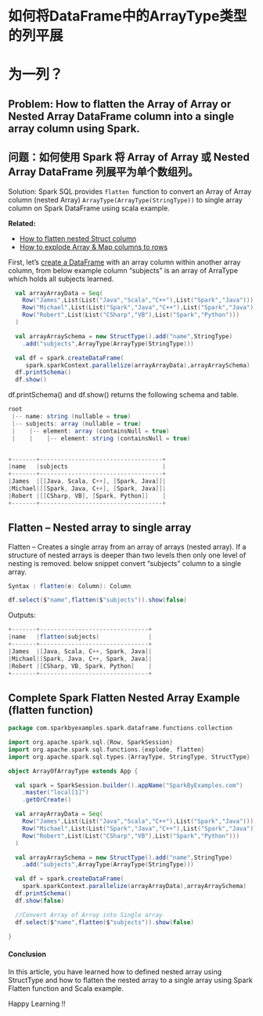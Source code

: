 # 如何将DataFrame中的ArrayType类型的列平展

# 为一列？

## Problem: How to flatten the Array of Array or Nested Array DataFrame column into a single array column using Spark.

## 问题：如何使用 Spark 将 Array of Array 或 Nested Array DataFrame 列展平为单个数组列。

Solution: Spark SQL provides `flatten `function to convert an Array of Array column (nested Array) `ArrayType(ArrayType(StringType))` to single array column on Spark DataFrame using scala example.

**Related:**

- [How to flatten nested Struct column](https://sparkbyexamples.com/spark/spark-flatten-nested-struct-column/)
- [How to explode Array & Map columns to rows](https://sparkbyexamples.com/spark/explode-spark-array-and-map-dataframe-column/)

First, let’s [create a DataFrame](https://sparkbyexamples.com/spark/different-ways-to-create-a-spark-dataframe/) with an array column within another array column, from below example column “subjects” is an array of ArraType which holds all subjects learned.

```scala
  val arrayArrayData = Seq(
    Row("James",List(List("Java","Scala","C++"),List("Spark","Java"))),
    Row("Michael",List(List("Spark","Java","C++"),List("Spark","Java"))),
    Row("Robert",List(List("CSharp","VB"),List("Spark","Python")))
  )

  val arrayArraySchema = new StructType().add("name",StringType)
    .add("subjects",ArrayType(ArrayType(StringType)))

  val df = spark.createDataFrame(
     spark.sparkContext.parallelize(arrayArrayData),arrayArraySchema)
  df.printSchema()
  df.show()
```

df.printSchema() and df.show() returns the following schema and table.

```scala
root
 |-- name: string (nullable = true)
 |-- subjects: array (nullable = true)
 |    |-- element: array (containsNull = true)
 |    |    |-- element: string (containsNull = true)


+-------+-----------------------------------+
|name   |subjects                           |
+-------+-----------------------------------+
|James  |[[Java, Scala, C++], [Spark, Java]]|
|Michael|[[Spark, Java, C++], [Spark, Java]]|
|Robert |[[CSharp, VB], [Spark, Python]]    |
+-------+-----------------------------------+
```

## Flatten – Nested array to single array

Flatten – Creates a single array from an array of arrays (nested array). If a structure of nested arrays is deeper than two levels then only one level of nesting is removed. below snippet convert “subjects” column to a single array.

```scala
Syntax : flatten(e: Column): Column
```

```scala
df.select($"name",flatten($"subjects")).show(false)
```

Outputs:

```scala
+-------+-------------------------------+
|name   |flatten(subjects)              |
+-------+-------------------------------+
|James  |[Java, Scala, C++, Spark, Java]|
|Michael|[Spark, Java, C++, Spark, Java]|
|Robert |[CSharp, VB, Spark, Python]    |
+-------+-------------------------------+
```

## Complete Spark Flatten Nested Array Example (flatten function)

```scala
package com.sparkbyexamples.spark.dataframe.functions.collection

import org.apache.spark.sql.{Row, SparkSession}
import org.apache.spark.sql.functions.{explode, flatten}
import org.apache.spark.sql.types.{ArrayType, StringType, StructType}

object ArrayOfArrayType extends App {

  val spark = SparkSession.builder().appName("SparkByExamples.com")
    .master("local[1]")
    .getOrCreate()

  val arrayArrayData = Seq(
    Row("James",List(List("Java","Scala","C++"),List("Spark","Java"))),
    Row("Michael",List(List("Spark","Java","C++"),List("Spark","Java"))),
    Row("Robert",List(List("CSharp","VB"),List("Spark","Python")))
  )

  val arrayArraySchema = new StructType().add("name",StringType)
    .add("subjects",ArrayType(ArrayType(StringType)))

  val df = spark.createDataFrame(
    spark.sparkContext.parallelize(arrayArrayData),arrayArraySchema)
  df.printSchema()
  df.show(false)

  //Convert Array of Array into Single array
  df.select($"name",flatten($"subjects")).show(false)

}
```

#### Conclusion

In this article, you have learned how to defined nested array using StructType and how to flatten the nested array to a single array using Spark Flatten function and Scala example.

Happy Learning !!